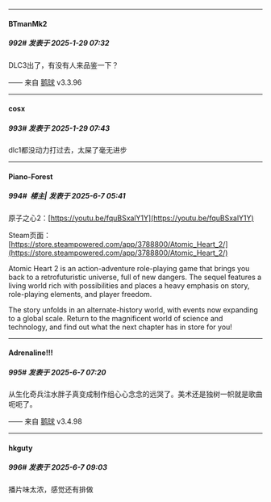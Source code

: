 ﻿
*****

####  BTmanMk2  
##### 992#       发表于 2025-1-29 07:32

DLC3出了，有没有人来品鉴一下？

—— 来自 [鹅球](https://www.pgyer.com/GcUxKd4w) v3.3.96


*****

####  cosx  
##### 993#       发表于 2025-1-29 07:43

dlc1都没动力打过去，太屎了毫无进步

*****

####  Piano-Forest  
##### 994#         楼主| 发表于 2025-6-7 05:41

原子之心2：[https://youtu.be/fquBSxalY1Y](https://youtu.be/fquBSxalY1Y)

Steam页面：[https://store.steampowered.com/app/3788800/Atomic_Heart_2/](https://store.steampowered.com/app/3788800/Atomic_Heart_2/)

Atomic Heart 2 is an action-adventure role-playing game that brings you back to a retrofuturistic universe, full of new dangers. The sequel features a living world rich with possibilities and places a heavy emphasis on story, role-playing elements, and player freedom.

The story unfolds in an alternate-history world, with events now expanding to a global scale. Return to the magnificent world of science and technology, and find out what the next chapter has in store for you!


*****

####  Adrenaline!!!  
##### 995#       发表于 2025-6-7 07:20

从生化奇兵注水胖子真变成制作组心心念念的远哭了。美术还是独树一帜就是歌曲呃呃了。

—— 来自 [鹅球](https://www.pgyer.com/GcUxKd4w) v3.4.98


*****

####  hkguty  
##### 996#       发表于 2025-6-7 09:03

播片味太浓，感觉还有排做

